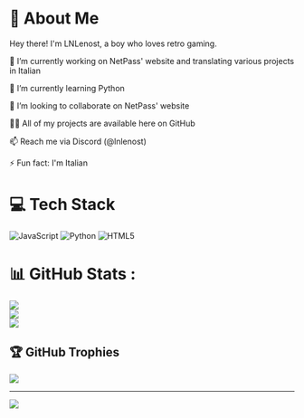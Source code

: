 # 💫 About Me
Hey there! I'm LNLenost, a boy who loves retro gaming.

🔭 I’m currently working on NetPass' website and translating various projects in Italian

🌱 I’m currently learning Python

👯 I’m looking to collaborate on NetPass' website

👨‍💻 All of my projects are available here on GitHub

📫 Reach me via Discord (@lnlenost)

⚡ Fun fact: I'm Italian

 
# 💻 Tech Stack
![JavaScript](https://img.shields.io/badge/javascript-%23323330.svg?style=for-the-badge&logo=javascript&logoColor=%23F7DF1E) ![Python](https://img.shields.io/badge/python-3670A0?style=for-the-badge&logo=python&logoColor=ffdd54) ![HTML5](https://img.shields.io/badge/html5-%23E34F26.svg?style=for-the-badge&logo=html5&logoColor=white)
# 📊 GitHub Stats :
![](https://github-readme-stats.vercel.app/api?username=LNLenost&theme=radical&hide_border=false&include_all_commits=true&count_private=true)<br/>
![](https://github-readme-streak-stats.herokuapp.com/?user=LNLenost&theme=radical&hide_border=false)<br/>
![](https://github-readme-stats.vercel.app/api/top-langs/?username=LNLenost&theme=radical&hide_border=false&include_all_commits=true&count_private=true&layout=compact)

## 🏆 GitHub Trophies
![](https://github-trophies.vercel.app/?username=LNLenost&theme=radical&no-frame=false&no-bg=false&margin-w=4)

---

[![](https://visitcount.itsvg.in/api?id=LNLenost&icon=0&color=0)](https://visitcount.itsvg.in)
